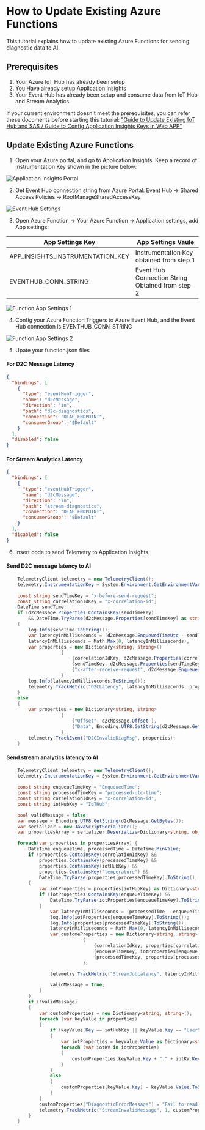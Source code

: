 # How to Update Existing Azure Functions

This tutorial explains how to update existing Azure Functions for sending diagnostic data to AI.

## Prerequisites
1. Your Azure IoT Hub has already been setup 
2. You Have already setup Application Insights
3. Your Event Hub has already been setup and consume data from IoT Hub and Stream Analytics

If your current environment doesn't meet the prerequisites, you can refer these documents before starting this tutorial: ["Guide to Update Existing IoT Hub and SAS  / Guide to Config Application Insights Keys in Web APP"](https://github.com/VSChina/iot-hub-e2e-diagnostic/tree/tutorial)

## Update Existing Azure Functions

1. Open your Azure portal, and go to Application Insights. Keep a record of Instrumentation Key shown in the picture below:

![Application Insights Portal](./applicationInsights.png)


2. Get Event Hub connection string from Azure Portal: Event Hub -> Shared Access Policies -> RootManageSharedAccessKey

![Event Hub Settings](./EventHub.png)


3. Open Azure Function -> Your Azure Function -> Application settings, add App settings:

|         App Settings Key         |                 App Settings Vaule                  |
|----------------------------------|-----------------------------------------------------|
| APP_INSIGHTS_INSTRUMENTATION_KEY | Instrumentation Key obtained from step 1   |
| EVENTHUB_CONN_STRING             | Event Hub Connection String Obtained from step 2 |


![Function App Settings 1](./Function.png)


4. Config your Azure Function Triggers to Azure Event Hub, and the Event Hub connection is EVENTHUB_CONN_STRING

![Function App Settings 2](./FunctionSettings.png)


5. Upate your function.json files
#### For D2C Message Latency
```json
{
  "bindings": [
    {
      "type": "eventHubTrigger",
      "name": "d2cMessage",
      "direction": "in",
      "path": "d2c-diagnostics",
      "connection": "DIAG_ENDPOINT",
      "consumerGroup": "$Default"
    }
  ],
  "disabled": false
}
```

#### For Stream Analytics Latency
```json
{
  "bindings": [
    {
      "type": "eventHubTrigger",
      "name": "d2cMessage",
      "direction": "in",
      "path": "stream-diagnostics",
      "connection": "DIAG_ENDPOINT",
      "consumerGroup": "$Default"
    }
  ],
  "disabled": false
}
```

6. Insert code to send Telemetry to Application Insights

#### Send D2C message latency to AI
```cs
    TelemetryClient telemetry = new TelemetryClient();
    telemetry.InstrumentationKey = System.Environment.GetEnvironmentVariable("APP_INSIGHTS_INSTRUMENTATION_KEY");

    const string sendTimeKey = "x-before-send-request";
    const string correlationIdKey = "x-correlation-id";
    DateTime sendTime;
    if (d2cMessage.Properties.ContainsKey(sendTimeKey)
        && DateTime.TryParse(d2cMessage.Properties[sendTimeKey] as string, out sendTime))
    {
        log.Info(sendTime.ToString());
        var latencyInMilliseconds = (d2cMessage.EnqueuedTimeUtc - sendTime).TotalMilliseconds;
        latencyInMilliseconds = Math.Max(0, latencyInMilliseconds);
        var properties = new Dictionary<string, string>()
                    {
                        {correlationIdKey, d2cMessage.Properties[correlationIdKey].ToString() },
                        {sendTimeKey, d2cMessage.Properties[sendTimeKey].ToString() },
                        {"x-after-receive-request", d2cMessage.EnqueuedTimeUtc.ToString("yyyy-MM-ddTHH:mm:ss.fffZ") }
                    };
        log.Info(latencyInMilliseconds.ToString());
        telemetry.TrackMetric("D2CLatency", latencyInMilliseconds, properties);
    }
    else
    {
        var properties = new Dictionary<string, string>
                    {
                        {"Offset", d2cMessage.Offset },
                        {"Data", Encoding.UTF8.GetString(d2cMessage.GetBytes()) }
                    };
        telemetry.TrackEvent("D2CInvalidDiagMsg", properties);
    }
```


#### Send stream analytics latency to AI

```cs
    TelemetryClient telemetry = new TelemetryClient();
    telemetry.InstrumentationKey = System.Environment.GetEnvironmentVariable("APP_INSIGHTS_INSTRUMENTATION_KEY");

    const string enqueueTimeKey = "EnqueuedTime";
    const string processedTimeKey = "processed-utc-time";
    const string correlationIdKey = "x-correlation-id";
    const string iotHubKey = "IoTHub";

    bool validMessage = false;
    var message = Encoding.UTF8.GetString(d2cMessage.GetBytes());
    var serializer = new JavaScriptSerializer();
    var propertiesArray = serializer.Deserialize<Dictionary<string, object>[]>(message);

    foreach(var properties in propertiesArray) {
        DateTime enqueueTime, processedTime = DateTime.MinValue;
        if (properties.ContainsKey(correlationIdKey) &&
            properties.ContainsKey(processedTimeKey) &&
            properties.ContainsKey(iotHubKey) &&
            properties.ContainsKey("temperature") &&
            DateTime.TryParse(properties[processedTimeKey].ToString(), out processedTime))
        {
            var iotProperties = properties[iotHubKey] as Dictionary<string, object>;
            if (iotProperties.ContainsKey(enqueueTimeKey) &&
                DateTime.TryParse(iotProperties[enqueueTimeKey].ToString(), out enqueueTime))
            {
                var latencyInMilliseconds = (processedTime - enqueueTime).TotalMilliseconds;
                log.Info(iotProperties[enqueueTimeKey].ToString());
                log.Info(properties[processedTimeKey].ToString());
                latencyInMilliseconds = Math.Max(0, latencyInMilliseconds);
                var customeProperties = new Dictionary<string, string>()
                            {
                                {correlationIdKey, properties[correlationIdKey].ToString()},
                                {enqueueTimeKey, iotProperties[enqueueTimeKey].ToString()},
                                {processedTimeKey, properties[processedTimeKey].ToString()}
                            };

                telemetry.TrackMetric("StreamJobLatency", latencyInMilliseconds, customeProperties);

                validMessage = true;
            }
        }
        if (!validMessage)
        {
            var customProperties = new Dictionary<string, string>();
            foreach (var keyValue in properties)
            {
                if (keyValue.Key == iotHubKey || keyValue.Key == "User")
                {
                    var iotProperties = keyValue.Value as Dictionary<string, object>;
                    foreach (var iotKV in iotProperties)
                    {
                        customProperties[keyValue.Key + "." + iotKV.Key] = iotKV.Value == null ? "null" : iotKV.Value.ToString();
                    }
                }
                else
                {
                    customProperties[keyValue.Key] = keyValue.Value.ToString();
                }
            }
            customProperties["DiagnosticErrorMessage"] = "Fail to read temperature sensor data";
            telemetry.TrackMetric("StreamInvalidMessage", 1, customProperties);
        }
    }
```